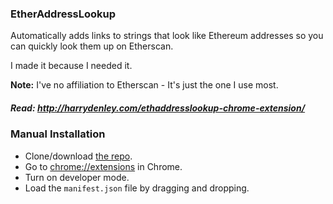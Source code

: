 ### EtherAddressLookup

Automatically adds links to strings that look like Ethereum addresses so you can quickly look them up on Etherscan.

I made it because I needed it.

**Note:** I've no affiliation to Etherscan - It's just the one I use most.

##### Read: http://harrydenley.com/ethaddresslookup-chrome-extension/

### Manual Installation

* Clone/download [the repo](https://github.com/409H/EtherAddressLookup).
* Go to [chrome://extensions](chrome://extensions) in Chrome.
* Turn on developer mode.
* Load the `manifest.json` file by dragging and dropping.